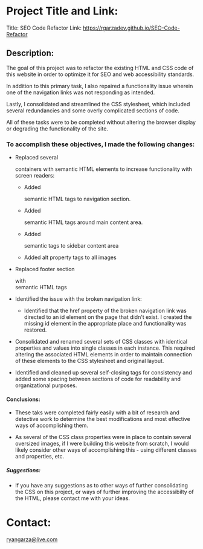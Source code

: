 # Project Title and Link:

Title: SEO Code Refactor
Link: https://rgarzadev.github.io/SEO-Code-Refactor

## Description:

The goal of this project was to refactor the existing HTML and CSS code of this website in order to optimize it for SEO and web accessibility standards.

In addition to this primary task, I also repaired a functionality issue wherein one of the navigation links was not responding as intended.

Lastly, I consolidated and streamlined the CSS stylesheet, which included several redundancies and some overly complicated sections of code.

All of these tasks were to be completed without altering the browser display or degrading the functionality of the site.


### To accomplish these objectives, I made the following changes:

- Replaced several <div> containers with semantic HTML elements to increase functionality with screen readers:

    - Added <nav> semantic HTML tags to navigation section.

    - Added <main> semantic HTML tags around main content area.

    - Added <aside> semantic tags to sidebar content area

    - Added alt property tags to all images

- Replaced footer section <div> with <footer> semantic HTML tags

- Identified the issue with the broken navigation link:
    
    - Identified that the href property of the broken navigation link was directed to an id element on the page that didn't exist. I created the missing id element in the appropriate place and functionality was restored.

- Consolidated and renamed several sets of CSS classes with identical properties and values into single classes in each instance. This required altering the associated HTML elements in order to maintain connection of these elements to the CSS stylesheet and original layout.

- Identified and cleaned up several self-closing tags for consistency and added some spacing between sections of code for readability and organizational purposes.

#### Conclusions:

- These taks were completed fairly easily with a bit of research and detective work to determine the best modifications and most effective ways of accomplishing them.

- As several of the CSS class properties were in place to contain several oversized images, if I were building this website from scratch, I would likely consider other ways of accomplishing this - using different classes and properties, etc.

##### Suggestions:

- If you have any suggestions as to other ways of further consolidating the CSS on this project, or ways of further improving the accessibilty of the HTML, please contact me with your ideas.

# Contact:

ryangarza@live.com